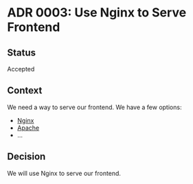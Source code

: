 # ADR 0003: Use Nginx to Serve Frontend

## Status

Accepted

## Context

We need a way to serve our frontend. We have a few options:

- [Nginx](https://nginx.org)
- [Apache](https://httpd.apache.org)
- ...

## Decision

We will use Nginx to serve our frontend.
